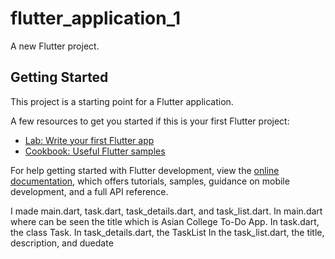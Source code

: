 # flutter_application_1

A new Flutter project.

## Getting Started

This project is a starting point for a Flutter application.

A few resources to get you started if this is your first Flutter project:

- [Lab: Write your first Flutter app](https://docs.flutter.dev/get-started/codelab)
- [Cookbook: Useful Flutter samples](https://docs.flutter.dev/cookbook)

For help getting started with Flutter development, view the
[online documentation](https://docs.flutter.dev/), which offers tutorials,
samples, guidance on mobile development, and a full API reference.

I made main.dart, task.dart, task_details.dart, and task_list.dart. In main.dart where can be seen the title which is Asian College To-Do App. In task.dart, the class Task. In task_details.dart, the TaskList In the task_list.dart, the title, description, and duedate

